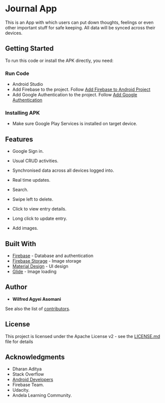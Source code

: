 # Journal App

This is an App with which users can put down thoughts, feelings or even
other important stuff for safe keeping. All data will be synced across their devices.

## Getting Started

To run this code or install the APK directly, you need:

### Run Code

* Android Studio
* Add Firebase to the project. Follow [Add Firebase to Android Project](https://firebase.google.com/docs/android/setup)
* Add Google Authentication to the project. 
Follow [Add Google Authentication](https://developers.google.com/identity/sign-in/android/start-integrating)

### Installing APK
* Make sure Google Play Services is installed on target device.

## Features
* Google Sign in.
* Usual CRUD activities.
* Synchronised data across all devices logged into.


* Real time updates.
* Search.
* Swipe left to delete.
* Click to view entry details.
* Long click to update entry.
* Add images.

## Built With

* [Firebase](https://firebase.google.com/) - Database and authentication
* [Firebase Storage](https://firebase.google.com/products/storage/) - Image storage
* [Material Design](https://material.io/develop/android/) - UI design
* [Glide](https://bumptech.github.io/glide/) - Image loading

## Author

* **Wilfred Agyei Asomani** 

See also the list of [contributors](https://github.com/wil-power/Journally/graphs/contributors).

## License

This project is licensed under the Apache License v2 - see the [LICENSE.md](https://github.com/wil-power/journal-app/blob/master/LICENSE) file for details

## Acknowledgments

* Dharan Aditya
* Stack Overflow
* [Android Developers](https://developer.android.com/)
* Firebase Team.
* Udacity.
* Andela Learning Community.
